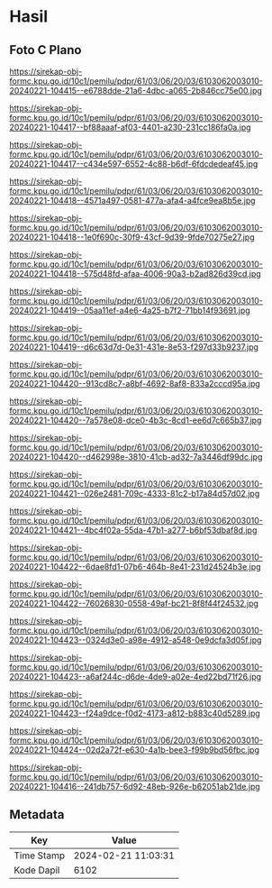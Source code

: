 # Hasil

## Foto C Plano

https://sirekap-obj-formc.kpu.go.id/10c1/pemilu/pdpr/61/03/06/20/03/6103062003010-20240221-104415--e6788dde-21a6-4dbc-a065-2b846cc75e00.jpg

https://sirekap-obj-formc.kpu.go.id/10c1/pemilu/pdpr/61/03/06/20/03/6103062003010-20240221-104417--bf88aaaf-af03-4401-a230-231cc186fa0a.jpg

https://sirekap-obj-formc.kpu.go.id/10c1/pemilu/pdpr/61/03/06/20/03/6103062003010-20240221-104417--c434e597-6552-4c88-b6df-6fdcdedeaf45.jpg

https://sirekap-obj-formc.kpu.go.id/10c1/pemilu/pdpr/61/03/06/20/03/6103062003010-20240221-104418--4571a497-0581-477a-afa4-a4fce9ea8b5e.jpg

https://sirekap-obj-formc.kpu.go.id/10c1/pemilu/pdpr/61/03/06/20/03/6103062003010-20240221-104418--1e0f690c-30f9-43cf-9d39-9fde70275e27.jpg

https://sirekap-obj-formc.kpu.go.id/10c1/pemilu/pdpr/61/03/06/20/03/6103062003010-20240221-104418--575d48fd-afaa-4006-90a3-b2ad826d39cd.jpg

https://sirekap-obj-formc.kpu.go.id/10c1/pemilu/pdpr/61/03/06/20/03/6103062003010-20240221-104419--05aa11ef-a4e6-4a25-b7f2-71bb14f93691.jpg

https://sirekap-obj-formc.kpu.go.id/10c1/pemilu/pdpr/61/03/06/20/03/6103062003010-20240221-104419--d6c63d7d-0e31-431e-8e53-f297d33b9237.jpg

https://sirekap-obj-formc.kpu.go.id/10c1/pemilu/pdpr/61/03/06/20/03/6103062003010-20240221-104420--913cd8c7-a8bf-4692-8af8-833a2cccd95a.jpg

https://sirekap-obj-formc.kpu.go.id/10c1/pemilu/pdpr/61/03/06/20/03/6103062003010-20240221-104420--7a578e08-dce0-4b3c-8cd1-ee6d7c665b37.jpg

https://sirekap-obj-formc.kpu.go.id/10c1/pemilu/pdpr/61/03/06/20/03/6103062003010-20240221-104420--d462998e-3810-41cb-ad32-7a3446df99dc.jpg

https://sirekap-obj-formc.kpu.go.id/10c1/pemilu/pdpr/61/03/06/20/03/6103062003010-20240221-104421--026e2481-709c-4333-81c2-b17a84d57d02.jpg

https://sirekap-obj-formc.kpu.go.id/10c1/pemilu/pdpr/61/03/06/20/03/6103062003010-20240221-104421--4bc4f02a-55da-47b1-a277-b6bf53dbaf8d.jpg

https://sirekap-obj-formc.kpu.go.id/10c1/pemilu/pdpr/61/03/06/20/03/6103062003010-20240221-104422--6dae8fd1-07b6-464b-8e41-231d24524b3e.jpg

https://sirekap-obj-formc.kpu.go.id/10c1/pemilu/pdpr/61/03/06/20/03/6103062003010-20240221-104422--76026830-0558-49af-bc21-8f8f44f24532.jpg

https://sirekap-obj-formc.kpu.go.id/10c1/pemilu/pdpr/61/03/06/20/03/6103062003010-20240221-104423--0324d3e0-a98e-4912-a548-0e9dcfa3d05f.jpg

https://sirekap-obj-formc.kpu.go.id/10c1/pemilu/pdpr/61/03/06/20/03/6103062003010-20240221-104423--a6af244c-d6de-4de9-a02e-4ed22bd71f26.jpg

https://sirekap-obj-formc.kpu.go.id/10c1/pemilu/pdpr/61/03/06/20/03/6103062003010-20240221-104423--f24a9dce-f0d2-4173-a812-b883c40d5289.jpg

https://sirekap-obj-formc.kpu.go.id/10c1/pemilu/pdpr/61/03/06/20/03/6103062003010-20240221-104424--02d2a72f-e630-4a1b-bee3-f99b9bd56fbc.jpg

https://sirekap-obj-formc.kpu.go.id/10c1/pemilu/pdpr/61/03/06/20/03/6103062003010-20240221-104416--241db757-6d92-48eb-926e-b62051ab21de.jpg


## Metadata

| Key        | Value               |
| ---------- | ------------------- |
| Time Stamp | 2024-02-21 11:03:31 |
| Kode Dapil | 6102                |



